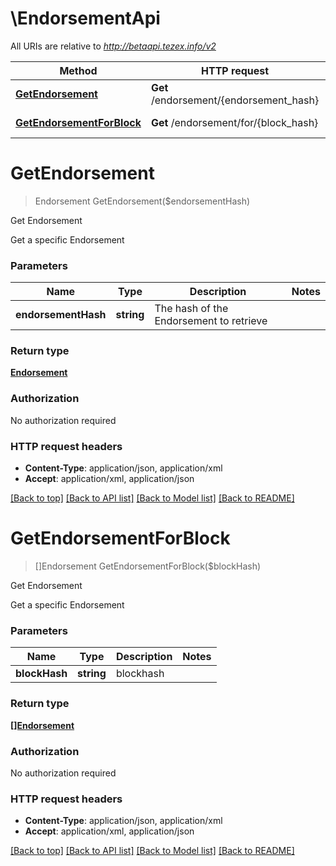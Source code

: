 # \EndorsementApi

All URIs are relative to *http://betaapi.tezex.info/v2*

Method | HTTP request | Description
------------- | ------------- | -------------
[**GetEndorsement**](EndorsementApi.md#GetEndorsement) | **Get** /endorsement/{endorsement_hash} | Get Endorsement
[**GetEndorsementForBlock**](EndorsementApi.md#GetEndorsementForBlock) | **Get** /endorsement/for/{block_hash} | Get Endorsement


# **GetEndorsement**
> Endorsement GetEndorsement($endorsementHash)

Get Endorsement

Get a specific Endorsement


### Parameters

Name | Type | Description  | Notes
------------- | ------------- | ------------- | -------------
 **endorsementHash** | **string**| The hash of the Endorsement to retrieve | 

### Return type

[**Endorsement**](Endorsement.md)

### Authorization

No authorization required

### HTTP request headers

 - **Content-Type**: application/json, application/xml
 - **Accept**: application/xml, application/json

[[Back to top]](#) [[Back to API list]](../README.md#documentation-for-api-endpoints) [[Back to Model list]](../README.md#documentation-for-models) [[Back to README]](../README.md)

# **GetEndorsementForBlock**
> []Endorsement GetEndorsementForBlock($blockHash)

Get Endorsement

Get a specific Endorsement


### Parameters

Name | Type | Description  | Notes
------------- | ------------- | ------------- | -------------
 **blockHash** | **string**| blockhash | 

### Return type

[**[]Endorsement**](Endorsement.md)

### Authorization

No authorization required

### HTTP request headers

 - **Content-Type**: application/json, application/xml
 - **Accept**: application/xml, application/json

[[Back to top]](#) [[Back to API list]](../README.md#documentation-for-api-endpoints) [[Back to Model list]](../README.md#documentation-for-models) [[Back to README]](../README.md)

